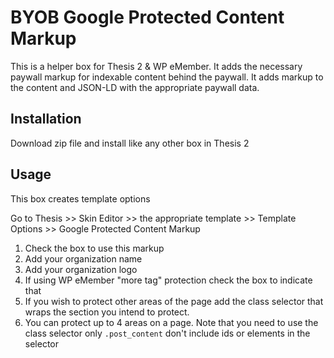 # BYOB Google Protected Content Markup
This is a helper box for Thesis 2 &amp; WP eMember.  It adds the necessary paywall markup for indexable content behind the paywall.  It adds markup to the content and JSON-LD with the appropriate paywall data.

## Installation
Download zip file and install like any other box in Thesis 2

## Usage
This box creates template options 

Go to Thesis >> Skin Editor >> the appropriate template >> Template Options >> Google Protected Content Markup

1. Check the box to use this markup
2. Add your organization name
2. Add your organization logo
2. If using WP eMember "more tag" protection check the box to indicate that
3. If you wish to protect other areas of the page add the class selector that wraps the section you intend to protect.
4. You can protect up to 4 areas on a page.  Note that you need to use the class selector only <code>.post_content</code> don't include ids or elements in the selector
